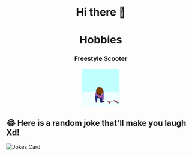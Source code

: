 <div align="center">

# Hi there 👋

# Hobbies

### Freestyle Scooter

<img src="gif/scooter.gif" width="100">
 
</div>

## 😂 Here is a random joke that'll make you laugh Xd!

![Jokes Card](https://readme-jokes.vercel.app/api)

<!--
**JediSim/JediSim** is a ✨ _special_ ✨ repository because its `README.md` (this file) appears on your GitHub profile.

Here are some ideas to get you started:

- 🔭 I’m currently working on ...
- 🌱 I’m currently learning ...
- 👯 I’m looking to collaborate on ...
- 🤔 I’m looking for help with ...
- 💬 Ask me about ...
- 📫 How to reach me: ...
- 😄 Pronouns: ...
- ⚡ Fun fact: ...
-->
